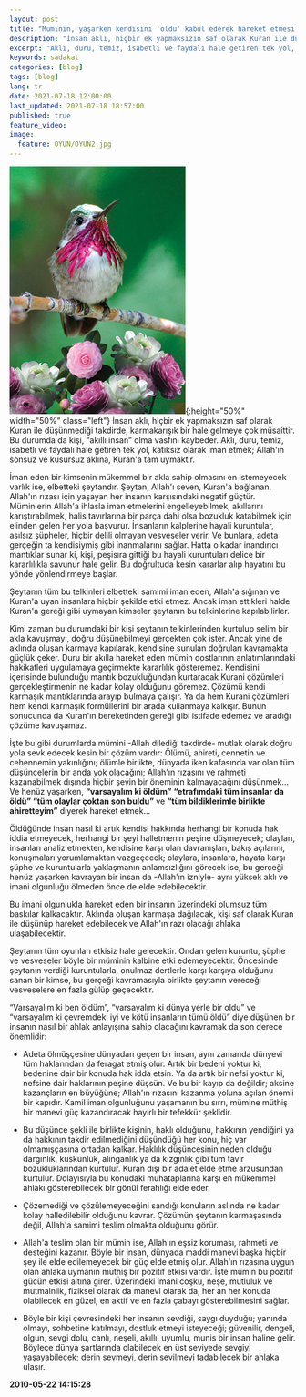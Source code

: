 ```yaml
---
layout: post
title: "Müminin, yaşarken kendisini 'öldü' kabul ederek hareket etmesi, şeytanın tüm oyunlarını bozacak önemli bir yoldur."
description: "İnsan aklı, hiçbir ek yapmaksızın saf olarak Kuran ile düşünmediği takdirde, karmakarışık bir hale gelmeye çok müsaittir."
excerpt: "Aklı, duru, temiz, isabetli ve faydalı hale getiren tek yol, katıksız olarak iman etmek; Allah'ın sonsuz ve kusursuz aklına, Kuran'a tam uymaktır."
keywords: sadakat
categories: [blog]
tags: [blog]
lang: tr
date: 2021-07-18 12:00:00
last_updated: 2021-07-18 18:57:00
published: true
feature_video: 
image:
  feature: OYUN/OYUN2.jpg
---
```


![manzara](/images/OYUN/oyun.jpg "manzara"){:height="50%" width="50%" class="left"}  İnsan aklı, hiçbir ek yapmaksızın saf olarak Kuran ile düşünmediği takdirde, karmakarışık bir hale gelmeye çok müsaittir. Bu durumda da kişi, “akıllı insan” olma vasfını kaybeder. Aklı, duru, temiz, isabetli ve faydalı hale getiren tek yol, katıksız olarak iman etmek; Allah'ın sonsuz ve kusursuz aklına, Kuran'a tam uymaktır.

İman eden bir kimsenin mükemmel bir akla sahip olmasını en istemeyecek varlık ise, elbetteki şeytandır. Şeytan, Allah'ı seven, Kuran'a bağlanan, Allah'ın rızası için yaşayan her insanın karşısındaki negatif güçtür. Müminlerin Allah'a ihlasla iman etmelerini engelleyebilmek, akıllarını karıştırabilmek, halis tavırlarına bir parça dahi olsa bozukluk katabilmek için elinden gelen her yola başvurur. İnsanların kalplerine hayali kuruntular, asılsız şüpheler, hiçbir delili olmayan vesveseler verir. Ve bunlara, adeta gerçeğin ta kendisiymiş gibi inanmalarını sağlar. Hatta o kadar inandırıcı mantıklar sunar ki, kişi, peşisıra gittiği bu hayali kuruntuları delice bir kararlılıkla savunur hale gelir. Bu doğrultuda kesin kararlar alıp hayatını bu yönde yönlendirmeye başlar.

Şeytanın tüm bu telkinleri elbetteki samimi iman eden, Allah'a sığınan ve Kuran'a uyan insanlara hiçbir şekilde etki etmez.  Ancak iman ettikleri halde Kuran'a gereği gibi uymayan kimseler şeytanın bu telkinlerine kapılabilirler.

Kimi zaman bu durumdaki bir kişi şeytanın telkinlerinden kurtulup selim bir akla kavuşmayı, doğru düşünebilmeyi gerçekten çok ister. Ancak yine de aklında oluşan karmaya kapılarak, kendisine sunulan doğruları kavramakta güçlük çeker. Duru bir akılla hareket eden mümin dostlarının anlatımlarındaki hakikatleri uygulamaya geçirmekte kararlılık gösteremez. Kendisini içerisinde bulunduğu mantık bozukluğundan kurtaracak Kurani çözümleri gerçekleştirmenin ne kadar kolay olduğunu göremez. Çözümü kendi karmaşık mantıklarında arayıp bulmaya çalışır. Ya da hem Kurani çözümleri hem kendi karmaşık formüllerini bir arada kullanmaya kalkışır. Bunun sonucunda da Kuran'ın bereketinden gereği gibi istifade edemez ve aradığı çözüme kavuşamaz.

İşte bu gibi durumlarda mümini -Allah dilediği takdirde- mutlak olarak doğru yola sevk edecek kesin bir çözüm vardır: Ölümü, ahireti, cennetin ve cehennemin yakınlığını; ölümle birlikte, dünyada iken kafasında var olan tüm düşüncelerin bir anda yok olacağını; Allah'ın rızasını ve rahmeti kazanabilmek dışında hiçbir şeyin bir öneminin kalmayacağını düşünmek... Ve henüz yaşarken, **“varsayalım ki öldüm”** **“etrafımdaki tüm insanlar da öldü” “tüm olaylar çoktan son buldu”** ve **“tüm bildiklerimle birlikte ahiretteyim”** diyerek hareket etmek...

Öldüğünde insan nasıl ki artık kendisi hakkında herhangi bir konuda hak iddia etmeyecek, herhangi bir şeyi halletmenin peşine düşmeyecek; olayları, insanları analiz etmekten, kendisine karşı olan davranışları, bakış açılarını, konuşmaları yorumlamaktan vazgeçecek; olaylara, insanlara, hayata karşı şüphe ve kuruntularla yaklaşmanın anlamsızlığını görecek ise, bu gerçeği henüz yaşarken kavrayan bir insan da -Allah'ın izniyle- aynı yüksek aklı ve imani olgunluğu ölmeden önce de elde edebilecektir.

Bu imani olgunlukla hareket eden bir insanın üzerindeki olumsuz tüm baskılar kalkacaktır. Aklında oluşan karmaşa dağılacak, kişi saf olarak Kuran ile düşünüp hareket edebilecek ve Allah'ın razı olacağı ahlaka ulaşabilecektir.

Şeytanın tüm oyunları etkisiz hale gelecektir. Ondan gelen kuruntu, şüphe ve vesveseler böyle bir müminin kalbine etki edemeyecektir. Öncesinde şeytanın verdiği kuruntularla, onulmaz dertlerle karşı karşıya olduğunu sanan bir kimse, bu gerçeği kavramasıyla birlikte şeytanın vereceği vesveselere en fazla gülüp geçecektir.

“Varsayalım ki ben öldüm”, “varsayalım ki dünya yerle bir oldu” ve “varsayalım ki çevremdeki iyi ve kötü insanların tümü öldü” diye düşünen bir insanın nasıl bir ahlak anlayışına sahip olacağını kavramak da son derece önemlidir:

*   Adeta ölmüşçesine dünyadan geçen bir insan, aynı zamanda dünyevi tüm haklarından da feragat etmiş olur. Artık bir bedeni yoktur ki, bedenine dair bir konuda hak idda etsin. Ya da artık bir nefsi yoktur ki, nefsine dair haklarının peşine düşsün. Ve bu bir kayıp da değildir; aksine kazançların en büyüğüne; Allah'ın rızasını kazanma yoluna açılan önemli bir kapıdır. Kamil iman olgunluğunu yaşamanın bu sırrı, mümine müthiş bir manevi güç kazandıracak hayırlı bir tefekkür şeklidir.

*   Bu düşünce şekli ile birlikte kişinin, haklı olduğunu, hakkının yendiğini ya da hakkının takdir edilmediğini düşündüğü her konu, hiç var olmamışçasına ortadan kalkar. Haklılık düşüncesinin neden olduğu dargınlık, küskünlük, alınganlık ya da kızgınlık gibi tüm tavır bozukluklarından kurtulur. Kuran dışı bir adalet elde etme arzusundan kurtulur. Dolayısıyla bu konudaki muhataplarına karşı en mükemmel ahlakı gösterebilecek bir gönül ferahlığı elde eder.

*   Çözemediği ve çözülemeyeceğini sandığı konuların aslında ne kadar kolay halledilebilir olduğunu kavrar. Çözümün şeytanın karmaşasında değil, Allah'a samimi teslim olmakta olduğunu görür.

*   Allah'a teslim olan bir mümin ise, Allah'ın eşsiz koruması, rahmeti ve desteğini kazanır. Böyle bir insan, dünyada maddi manevi başka hiçbir şey ile elde edilemeyecek bir güç elde etmiş olur. Allah'ın rızasına uygun olan ahlaka uymanın müthiş bir pozitif etkisi vardır. İşte mümin bu pozitif gücün etkisi altına girer. Üzerindeki imani coşku, neşe, mutluluk ve mutmainlik, fiziksel olarak da manevi olarak da, her an her konuda olabilecek en güzel, en aktif ve en fazla çabayı gösterebilmesini sağlar.

*   Böyle bir kişi çevresindeki her insanın sevdiği, saygı duyduğu; yanında olmayı, sohbetine katılmayı, dostluk etmeyi isteyeceği; güvenilir, dengeli, olgun, sevgi dolu, canlı, neşeli, akıllı, uyumlu, munis bir insan haline gelir. Böylece dünya şartlarında olabilecek en üst seviyede sevgiyi yaşayabilecek; derin sevmeyi, derin sevilmeyi tadabilecek bir ahlaka ulaşır. 
     

  
**2010-05-22 14:15:28**
